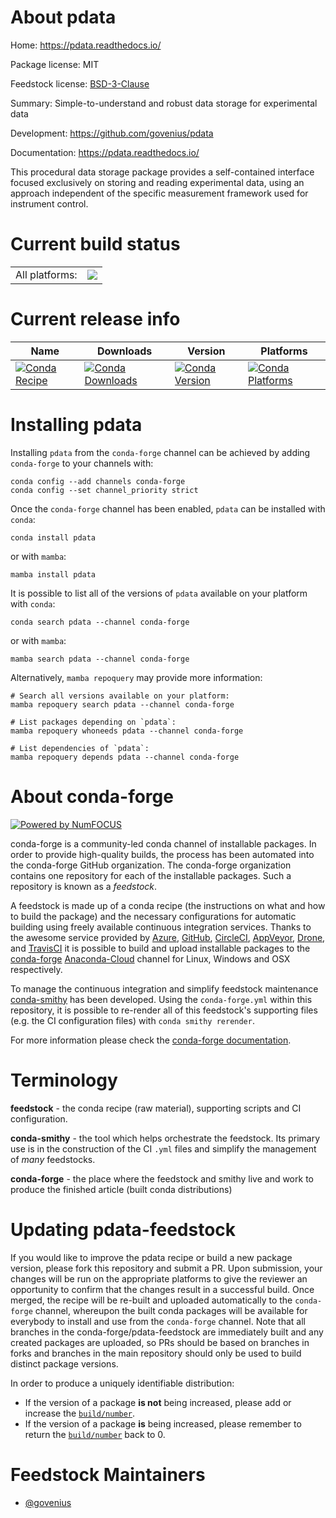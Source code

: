 About pdata
===========

Home: https://pdata.readthedocs.io/

Package license: MIT

Feedstock license: [BSD-3-Clause](https://github.com/conda-forge/pdata-feedstock/blob/main/LICENSE.txt)

Summary: Simple-to-understand and robust data storage for experimental data

Development: https://github.com/govenius/pdata

Documentation: https://pdata.readthedocs.io/

This procedural data storage package provides a self-contained interface focused
exclusively on storing and reading experimental data, using an approach independent
of the specific measurement framework used for instrument control.


Current build status
====================


<table><tr><td>All platforms:</td>
    <td>
      <a href="https://dev.azure.com/conda-forge/feedstock-builds/_build/latest?definitionId=15792&branchName=main">
        <img src="https://dev.azure.com/conda-forge/feedstock-builds/_apis/build/status/pdata-feedstock?branchName=main">
      </a>
    </td>
  </tr>
</table>

Current release info
====================

| Name | Downloads | Version | Platforms |
| --- | --- | --- | --- |
| [![Conda Recipe](https://img.shields.io/badge/recipe-pdata-green.svg)](https://anaconda.org/conda-forge/pdata) | [![Conda Downloads](https://img.shields.io/conda/dn/conda-forge/pdata.svg)](https://anaconda.org/conda-forge/pdata) | [![Conda Version](https://img.shields.io/conda/vn/conda-forge/pdata.svg)](https://anaconda.org/conda-forge/pdata) | [![Conda Platforms](https://img.shields.io/conda/pn/conda-forge/pdata.svg)](https://anaconda.org/conda-forge/pdata) |

Installing pdata
================

Installing `pdata` from the `conda-forge` channel can be achieved by adding `conda-forge` to your channels with:

```
conda config --add channels conda-forge
conda config --set channel_priority strict
```

Once the `conda-forge` channel has been enabled, `pdata` can be installed with `conda`:

```
conda install pdata
```

or with `mamba`:

```
mamba install pdata
```

It is possible to list all of the versions of `pdata` available on your platform with `conda`:

```
conda search pdata --channel conda-forge
```

or with `mamba`:

```
mamba search pdata --channel conda-forge
```

Alternatively, `mamba repoquery` may provide more information:

```
# Search all versions available on your platform:
mamba repoquery search pdata --channel conda-forge

# List packages depending on `pdata`:
mamba repoquery whoneeds pdata --channel conda-forge

# List dependencies of `pdata`:
mamba repoquery depends pdata --channel conda-forge
```


About conda-forge
=================

[![Powered by
NumFOCUS](https://img.shields.io/badge/powered%20by-NumFOCUS-orange.svg?style=flat&colorA=E1523D&colorB=007D8A)](https://numfocus.org)

conda-forge is a community-led conda channel of installable packages.
In order to provide high-quality builds, the process has been automated into the
conda-forge GitHub organization. The conda-forge organization contains one repository
for each of the installable packages. Such a repository is known as a *feedstock*.

A feedstock is made up of a conda recipe (the instructions on what and how to build
the package) and the necessary configurations for automatic building using freely
available continuous integration services. Thanks to the awesome service provided by
[Azure](https://azure.microsoft.com/en-us/services/devops/), [GitHub](https://github.com/),
[CircleCI](https://circleci.com/), [AppVeyor](https://www.appveyor.com/),
[Drone](https://cloud.drone.io/welcome), and [TravisCI](https://travis-ci.com/)
it is possible to build and upload installable packages to the
[conda-forge](https://anaconda.org/conda-forge) [Anaconda-Cloud](https://anaconda.org/)
channel for Linux, Windows and OSX respectively.

To manage the continuous integration and simplify feedstock maintenance
[conda-smithy](https://github.com/conda-forge/conda-smithy) has been developed.
Using the ``conda-forge.yml`` within this repository, it is possible to re-render all of
this feedstock's supporting files (e.g. the CI configuration files) with ``conda smithy rerender``.

For more information please check the [conda-forge documentation](https://conda-forge.org/docs/).

Terminology
===========

**feedstock** - the conda recipe (raw material), supporting scripts and CI configuration.

**conda-smithy** - the tool which helps orchestrate the feedstock.
                   Its primary use is in the construction of the CI ``.yml`` files
                   and simplify the management of *many* feedstocks.

**conda-forge** - the place where the feedstock and smithy live and work to
                  produce the finished article (built conda distributions)


Updating pdata-feedstock
========================

If you would like to improve the pdata recipe or build a new
package version, please fork this repository and submit a PR. Upon submission,
your changes will be run on the appropriate platforms to give the reviewer an
opportunity to confirm that the changes result in a successful build. Once
merged, the recipe will be re-built and uploaded automatically to the
`conda-forge` channel, whereupon the built conda packages will be available for
everybody to install and use from the `conda-forge` channel.
Note that all branches in the conda-forge/pdata-feedstock are
immediately built and any created packages are uploaded, so PRs should be based
on branches in forks and branches in the main repository should only be used to
build distinct package versions.

In order to produce a uniquely identifiable distribution:
 * If the version of a package **is not** being increased, please add or increase
   the [``build/number``](https://docs.conda.io/projects/conda-build/en/latest/resources/define-metadata.html#build-number-and-string).
 * If the version of a package **is** being increased, please remember to return
   the [``build/number``](https://docs.conda.io/projects/conda-build/en/latest/resources/define-metadata.html#build-number-and-string)
   back to 0.

Feedstock Maintainers
=====================

* [@govenius](https://github.com/govenius/)

